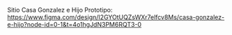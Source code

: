 Sitio Casa Gonzalez e Hijo
Prototipo:
https://www.figma.com/design/I2GYOtUQZsWXr7elfcv8Ms/casa-gonzalez-e-hijo?node-id=0-1&t=4o1hgJdN3PM6RQT3-0